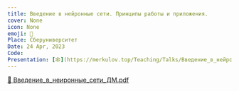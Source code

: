 ```yaml
---
title: Введение в нейронные сети. Принципы работы и приложения.
cover: None
icon: None
emoji: 🧠
Place: Сберуниверситет
Date: 24 Apr, 2023
Code: 
Presentation: [🕸](https://merkulov.top/Teaching/Talks/Введение_в_нейронные_сети._Принципы_работы_и_приложения./Введение_в_неиронные_сети_ДМ.pdf)
---
```


[📎 Введение_в_неиронные_сети_ДМ.pdf](https://merkulov.top/Teaching/Talks/Введение_в_нейронные_сети._Принципы_работы_и_приложения./Введение_в_неиронные_сети_ДМ.pdf)
